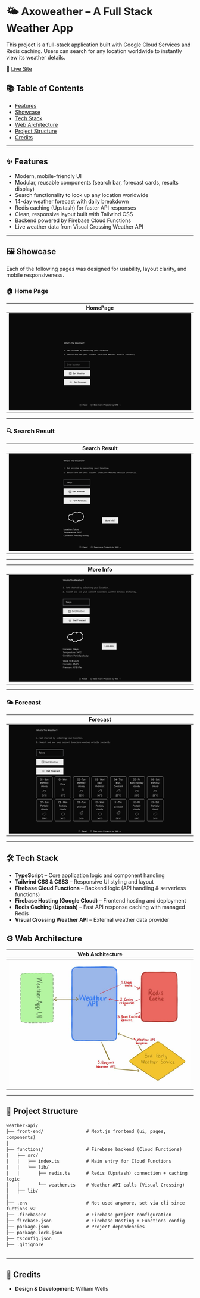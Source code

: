 # 🌤 Axoweather – A Full Stack Weather App

This project is a full-stack application built with Google Cloud Services and Redis caching. Users can search for any location worldwide to instantly view its weather details.

🔗 [Live Site](https://weather-app-williamw.web.app/)

## 📚 Table of Contents

- [Features](#-features)
- [Showcase](#-showcase)
- [Tech Stack](#-tech-stack)
- [Web Architecture](#-web-architecture)
- [Project Structure](#-project-structure)
- [Credits](#-credits)

---

## ✨ Features

- Modern, mobile-friendly UI
- Modular, reusable components (search bar, forecast cards, results display)
- Search functionality to look up any location worldwide
- 14-day weather forecast with daily breakdown
- Redis caching (Upstash) for faster API responses
- Clean, responsive layout built with Tailwind CSS
- Backend powered by Firebase Cloud Functions
- Live weather data from Visual Crossing Weather API

---

## 🖼 Showcase

Each of the following pages was designed for usability, layout clarity, and mobile responsiveness.

### 🏠 Home Page

| HomePage                                         |
| ------------------------------------------------ |
| ![Home](./documentation/images/homepagedark.png) |

---

### 🔍 Search Result

| Search Result                                    |
| ------------------------------------------------ |
| ![Home](./documentation/images/searchResult.png) |

---

| More Info                                         |
| ------------------------------------------------- |
| ![Home](./documentation/images/searchResult2.png) |

---

### 🌤 Forecast

| Forecast                                         |
| ------------------------------------------------ |
| ![Forecast](./documentation/images/forecast.png) |

---

## 🛠 Tech Stack

- **TypeScript** – Core application logic and component handling
- **Tailwind CSS & CSS3** – Responsive UI styling and layout
- **Firebase Cloud Functions** – Backend logic (API handling & serverless functions)
- **Firebase Hosting (Google Cloud)** – Frontend hosting and deployment
- **Redis Caching (Upstash)** – Fast API response caching with managed Redis
- **Visual Crossing Weather API** – External weather data provider

## ⚙️ Web Architecture

| Web Architecture                                                    |
| ------------------------------------------------------------------- |
| ![Home](./weather-api/front-end/public/weatherAppArchitecture.jpeg) |

---

## 📁 Project Structure

```
weather-api/
├── front-end/                # Next.js frontend (ui, pages, components)
│
├── functions/                # Firebase backend (Cloud Functions)
│   ├── src/
│   │   ├── index.ts          # Main entry for Cloud Functions
│   │   └── lib/
│   │       ├── redis.ts      # Redis (Upstash) connection + caching logic
│   │       └── weather.ts    # Weather API calls (Visual Crossing)
│   ├── lib/
│
├── .env                      # Not used anymore, set via cli since fuctions v2
├── .firebaserc               # Firebase project configuration
├── firebase.json             # Firebase Hosting + Functions config
├── package.json              # Project dependencies
├── package-lock.json
├── tsconfig.json
├── .gitignore


```

---

## 🌟 Credits

- **Design & Development:** William Wells
